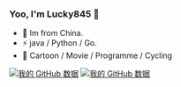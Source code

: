 ### Yoo, I'm Lucky845 👋

- 🍻 Im from China.
- ⚡ java / Python / Go.
- 🏃 Cartoon / Movie / Programme / Cycling

[![我的 GitHub 数据](https://github-readme-stats.vercel.app/api?username=lucky845&hide_title=true)](http://www.github.com/lucky845)
[![我的 GitHub 数据](https://github-readme-stats.vercel.app/api/top-langs/?username=lucky845&hide_title=true&layout=compact)](http://www.github.com/lucky845)
